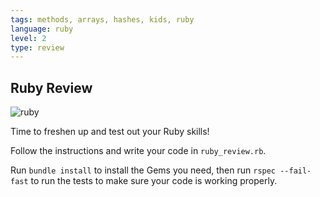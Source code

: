 ```yaml
---
tags: methods, arrays, hashes, kids, ruby
language: ruby
level: 2
type: review
---
```


## Ruby Review

![ruby](http://media2.giphy.com/media/12jdalMQkt7iM/200.gif)

Time to freshen up and test out your Ruby skills!

Follow the instructions and write your code in `ruby_review.rb`.

Run `bundle install` to install the Gems you need, then run `rspec --fail-fast` to run the tests to make sure your code is working properly.

